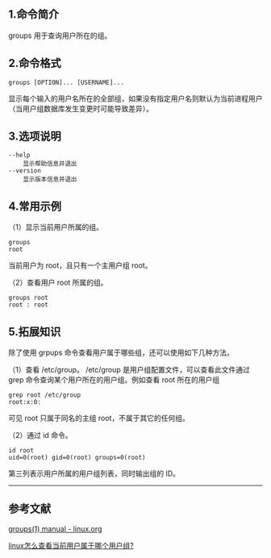 ## 1.命令简介
groups 用于查询用户所在的组。

## 2.命令格式
```
groups [OPTION]... [USERNAME]...
```
显示每个输入的用户名所在的全部组，如果没有指定用户名则默认为当前进程用户（当用户组数据库发生变更时可能导致差异）。

## 3.选项说明
```
--help
	显示帮助信息并退出
--version
	显示版本信息并退出
```

## 4.常用示例
（1）显示当前用户所属的组。
```
groups
root
```
当前用户为 root，且只有一个主用户组 root。

（2）查看用户 root 所属的组。
```
groups root
root : root
```

## 5.拓展知识

除了使用 grpups 命令查看用户属于哪些组，还可以使用如下几种方法。

（1）查看 /etc/group。
/etc/group 是用户组配置文件，可以查看此文件通过 grep 命令查询某个用户所在的用户组。例如查看 root 所在的用户组
```shell
grep root /etc/group
root:x:0:
```
可见 root 只属于同名的主组 root，不属于其它的任何组。

（2）通过 id 命令。
```shell
id root
uid=0(root) gid=0(root) groups=0(root)
```
第三列表示用户所属的用户组列表，同时输出组的 ID。

---
## 参考文献
[groups(1) manual - linux.org](https://www.linux.org/docs/man1/groups.html)

[linux怎么查看当前用户属于哪个用户组?](https://www.jb51.net/LINUXjishu/571236.html)

<Vssue title="groups" />